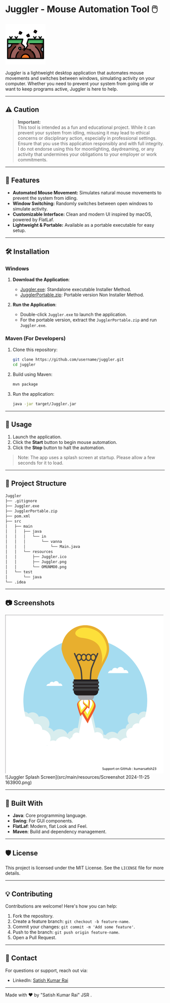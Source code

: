 # Juggler - Mouse Automation Tool 🖱️

![Juggler Icon](src/main/resources/Juggler.png)

Juggler is a lightweight desktop application that automates mouse movements and switches between windows, simulating activity on your computer. Whether you need to prevent your system from going idle or want to keep programs active, Juggler is here to help.

---

## ⚠️ **Caution**

> **Important:**  
This tool is intended as a fun and educational project. While it can prevent your system from idling, misusing it may lead to ethical concerns or disciplinary action, especially in professional settings.  
Ensure that you use this application responsibly and with full integrity. I do not endorse using this for moonlighting, daydreaming, or any activity that undermines your obligations to your employer or work commitments.  

---

## 🚀 Features

- **Automated Mouse Movement:** Simulates natural mouse movements to prevent the system from idling.
- **Window Switching:** Randomly switches between open windows to simulate activity.
- **Customizable Interface:** Clean and modern UI inspired by macOS, powered by FlatLaf.
- **Lightweight & Portable:** Available as a portable executable for easy setup.

---

## 🛠️ Installation

### Windows
1. **Download the Application**:
   - [Juggler.exe](Installers/Juggler.exe): Standalone executable Installer Method.
   - [JugglerPortable.zip](Installers/JugglerPortable.zip): Portable version Non Installer Method.

2. **Run the Application**:
   - Double-click `Juggler.exe` to launch the application.
   - For the portable version, extract the `JugglerPortable.zip` and run `Juggler.exe`.

### Maven (For Developers)
1. Clone this repository:
   ```bash
   git clone https://github.com/username/juggler.git
   cd juggler
   ```
2. Build using Maven:
   ```bash
   mvn package
   ```
3. Run the application:
   ```bash
   java -jar target/Juggler.jar
   ```

---

## 📜 Usage

1. Launch the application.
2. Click the **Start** button to begin mouse automation.
3. Click the **Stop** button to halt the automation.

> Note: The app uses a splash screen at startup. Please allow a few seconds for it to load.

---

## 📂 Project Structure

```
Juggler
├── .gitignore
├── Juggler.exe
├── JugglerPortable.zip
├── pom.xml
├── src
│   ├── main
│   │   ├── java
│   │   │   └── in
│   │   │       └── vanna
│   │   │           └── Main.java
│   │   └── resources
│   │       ├── Juggler.ico
│   │       ├── Juggler.png
│   │       └── OMUNMO0.png
│   └── test
│       └── java
└── .idea
```

---

## 📷 Screenshots
![Juggler Splash Screen](src/main/resources/OMUNMO0.png)
![Juggler Splash Screen](src/main/resources/Screenshot 2024-11-25 163900.png)

---

## 🔧 Built With

- **Java**: Core programming language.
- **Swing**: For GUI components.
- **FlatLaf**: Modern, flat Look and Feel.
- **Maven**: Build and dependency management.

---

## 🛡️ License

This project is licensed under the MIT License. See the `LICENSE` file for more details.

---

## 💡 Contributing

Contributions are welcome! Here's how you can help:
1. Fork the repository.
2. Create a feature branch: `git checkout -b feature-name`.
3. Commit your changes: `git commit -m 'Add some feature'`.
4. Push to the branch: `git push origin feature-name`.
5. Open a Pull Request.

---

## 📨 Contact

For questions or support, reach out via:
- LinkedIn: [Satish Kumar Rai](https://www.linkedin.com/in/kumarsatish23/)

---

Made with ❤️ by "Satish Kumar Rai" JSR .